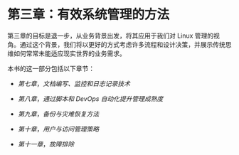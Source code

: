 # 第三章：有效系统管理的方法

第三章的目标是退一步，从业务背景出发，将其应用于我们对 Linux 管理的视角。通过这个背景，我们将以更好的方式考虑许多流程和设计决策，并展示传统思维如何常常未能适应现实世界的业务需求。

本书的这一部分包括以下章节：

+   *第七章*，*文档编写、监控和日志记录技术*

+   *第八章*，*通过脚本和 DevOps 自动化提升管理成熟度*

+   *第九章*，*备份与灾难恢复方法*

+   *第十章*，*用户与访问管理策略*

+   *第十一章*，*故障排除*
